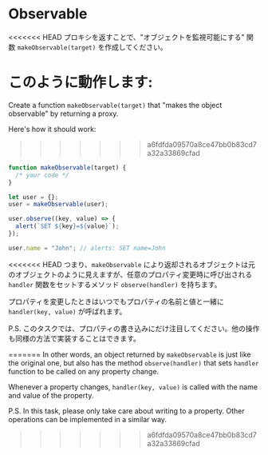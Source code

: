 
# Observable

<<<<<<< HEAD
プロキシを返すことで、"オブジェクトを監視可能にする" 関数 `makeObservable(target)` を作成してください。

このように動作します:
=======
Create a function `makeObservable(target)` that "makes the object observable" by returning a proxy.

Here's how it should work:
>>>>>>> a6fdfda09570a8ce47bb0b83cd7a32a33869cfad

```js run
function makeObservable(target) {
  /* your code */
}

let user = {};
user = makeObservable(user);

user.observe((key, value) => {
  alert(`SET ${key}=${value}`);
});

user.name = "John"; // alerts: SET name=John
```

<<<<<<< HEAD
つまり、`makeObservable` により返却されるオブジェクトは元のオブジェクトのように見えますが、任意のプロパティ変更時に呼び出される `handler` 関数をセットするメソッド `observe(handler)` を持ちます。

プロパティを変更したときはいつでもプロパティの名前と値と一緒に `handler(key, value)` が呼ばれます。

P.S. このタスクでは、プロパティの書き込みにだけ注目してください。他の操作も同様の方法で実装することはできます。

=======
In other words, an object returned by `makeObservable` is just like the original one, but also has the method `observe(handler)` that sets `handler` function to be called on any property change.

Whenever a property changes, `handler(key, value)` is called with the name and value of the property.

P.S. In this task, please only take care about writing to a property. Other operations can be implemented in a similar way.
>>>>>>> a6fdfda09570a8ce47bb0b83cd7a32a33869cfad
